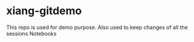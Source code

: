 # xiang-gitdemo
This repo is used for demo purpose. Also used to keep changes of all the sessions Notebooks
